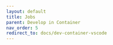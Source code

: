 ```yaml
---
layout: default
title: Jobs
parent: Develop in Container
nav_order: 5
redirect_to: docs/dev-container-vscode
---
```


